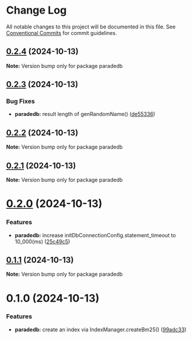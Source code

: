 # Change Log

All notable changes to this project will be documented in this file.
See [Conventional Commits](https://conventionalcommits.org) for commit guidelines.

## [0.2.4](https://github.com/waitingsong/paradedb/compare/v0.2.3...v0.2.4) (2024-10-13)

**Note:** Version bump only for package paradedb





## [0.2.3](https://github.com/waitingsong/paradedb/compare/v0.2.2...v0.2.3) (2024-10-13)


### Bug Fixes

* **paradedb:** result length of genRandomName() ([de55336](https://github.com/waitingsong/paradedb/commit/de5533659fbfc141f90b6af41dc168f2838b64f8))





## [0.2.2](https://github.com/waitingsong/paradedb/compare/v0.2.1...v0.2.2) (2024-10-13)

**Note:** Version bump only for package paradedb





## [0.2.1](https://github.com/waitingsong/paradedb/compare/v0.2.0...v0.2.1) (2024-10-13)

**Note:** Version bump only for package paradedb





# [0.2.0](https://github.com/waitingsong/paradedb/compare/v0.1.1...v0.2.0) (2024-10-13)


### Features

* **paradedb:** increase initDbConnectionConfig.statement_timeout to 10_000(ms) ([25c49c5](https://github.com/waitingsong/paradedb/commit/25c49c597495039865df7948359661579d3d48c8))





## [0.1.1](https://github.com/waitingsong/paradedb/compare/v0.1.0...v0.1.1) (2024-10-13)

**Note:** Version bump only for package paradedb





# 0.1.0 (2024-10-13)


### Features

* **paradedb:** create an index via IndexManager.createBm25() ([99adc33](https://github.com/waitingsong/npm-mono-base/commit/99adc338c5e773a918f01f284437fbd9ff0f4406))
